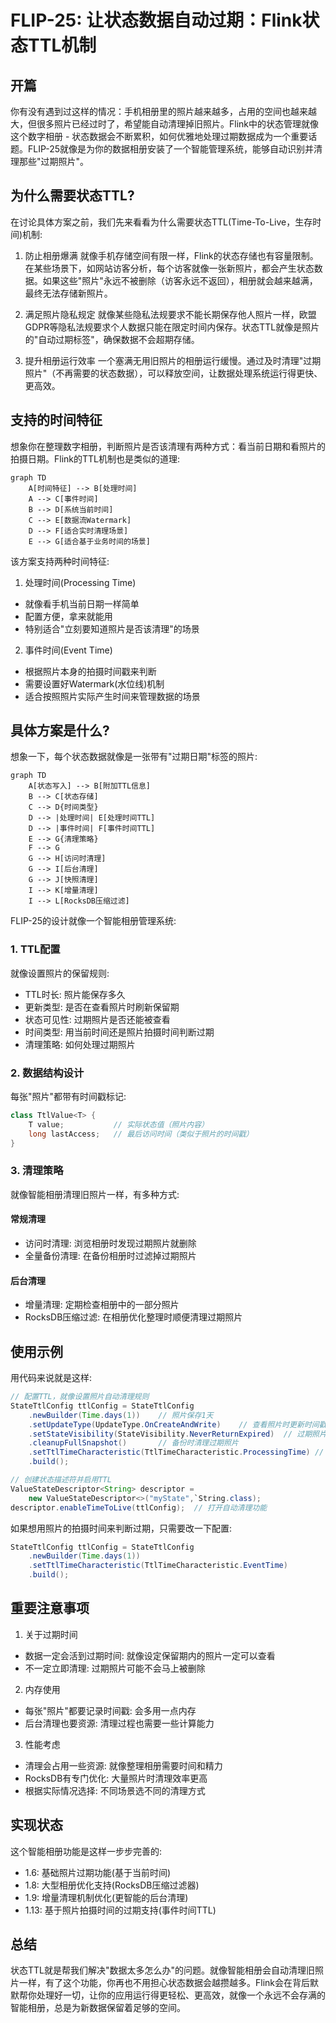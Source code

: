 # FLIP-25: 让状态数据自动过期：Flink状态TTL机制

## 开篇

你有没有遇到过这样的情况：手机相册里的照片越来越多，占用的空间也越来越大，但很多照片已经过时了，希望能自动清理掉旧照片。Flink中的状态管理就像这个数字相册 - 状态数据会不断累积，如何优雅地处理过期数据成为一个重要话题。FLIP-25就像是为你的数据相册安装了一个智能管理系统，能够自动识别并清理那些"过期照片"。

## 为什么需要状态TTL?

在讨论具体方案之前，我们先来看看为什么需要状态TTL(Time-To-Live，生存时间)机制:

1. 防止相册爆满
就像手机存储空间有限一样，Flink的状态存储也有容量限制。在某些场景下，如网站访客分析，每个访客就像一张新照片，都会产生状态数据。如果这些"照片"永远不被删除（访客永远不返回），相册就会越来越满，最终无法存储新照片。

2. 满足照片隐私规定
就像某些隐私法规要求不能长期保存他人照片一样，欧盟GDPR等隐私法规要求个人数据只能在限定时间内保存。状态TTL就像是照片的"自动过期标签"，确保数据不会超期存储。

3. 提升相册运行效率
一个塞满无用旧照片的相册运行缓慢。通过及时清理"过期照片"（不再需要的状态数据），可以释放空间，让数据处理系统运行得更快、更高效。

## 支持的时间特征

想象你在整理数字相册，判断照片是否该清理有两种方式：看当前日期和看照片的拍摄日期。Flink的TTL机制也是类似的道理:

```mermaid
graph TD
    A[时间特征] --> B[处理时间]
    A --> C[事件时间]
    B --> D[系统当前时间]
    C --> E[数据流Watermark]
    D --> F[适合实时清理场景]
    E --> G[适合基于业务时间的场景]
```

该方案支持两种时间特征:

1. 处理时间(Processing Time)
- 就像看手机当前日期一样简单
- 配置方便，拿来就能用
- 特别适合"立刻要知道照片是否该清理"的场景

2. 事件时间(Event Time)
- 根据照片本身的拍摄时间戳来判断
- 需要设置好Watermark(水位线)机制
- 适合按照照片实际产生时间来管理数据的场景

## 具体方案是什么?

想象一下，每个状态数据就像是一张带有"过期日期"标签的照片:

```mermaid
graph TD
    A[状态写入] --> B[附加TTL信息]
    B --> C[状态存储]
    C --> D{时间类型}
    D --> |处理时间| E[处理时间TTL]
    D --> |事件时间| F[事件时间TTL]
    E --> G{清理策略}
    F --> G
    G --> H[访问时清理]
    G --> I[后台清理]
    G --> J[快照清理]
    I --> K[增量清理]
    I --> L[RocksDB压缩过滤]
```

FLIP-25的设计就像一个智能相册管理系统:

### 1. TTL配置
就像设置照片的保留规则:
- TTL时长: 照片能保存多久
- 更新类型: 是否在查看照片时刷新保留期
- 状态可见性: 过期照片是否还能被查看
- 时间类型: 用当前时间还是照片拍摄时间判断过期
- 清理策略: 如何处理过期照片

### 2. 数据结构设计
每张"照片"都带有时间戳标记:
```java
class TtlValue<T> {
    T value;           // 实际状态值（照片内容）
    long lastAccess;   // 最后访问时间（类似于照片的时间戳）
}
```

### 3. 清理策略
就像智能相册清理旧照片一样，有多种方式:

#### 常规清理
- 访问时清理: 浏览相册时发现过期照片就删除
- 全量备份清理: 在备份相册时过滤掉过期照片

#### 后台清理
- 增量清理: 定期检查相册中的一部分照片
- RocksDB压缩过滤: 在相册优化整理时顺便清理过期照片

## 使用示例

用代码来说就是这样:

```java
// 配置TTL，就像设置照片自动清理规则
StateTtlConfig ttlConfig = StateTtlConfig
    .newBuilder(Time.days(1))    // 照片保存1天
    .setUpdateType(UpdateType.OnCreateAndWrite)    // 查看照片时更新时间戳
    .setStateVisibility(StateVisibility.NeverReturnExpired)  // 过期照片不可见
    .cleanupFullSnapshot()       // 备份时清理过期照片
    .setTtlTimeCharacteristic(TtlTimeCharacteristic.ProcessingTime) // 用当前时间判断
    .build();

// 创建状态描述符并启用TTL
ValueStateDescriptor<String> descriptor = 
    new ValueStateDescriptor<>("myState",`String.class);
descriptor.enableTimeToLive(ttlConfig);  // 打开自动清理功能
```

如果想用照片的拍摄时间来判断过期，只需要改一下配置:

```java
StateTtlConfig ttlConfig = StateTtlConfig
    .newBuilder(Time.days(1))
    .setTtlTimeCharacteristic(TtlTimeCharacteristic.EventTime)
    .build();
```

## 重要注意事项

1. 关于过期时间
- 数据一定会活到过期时间: 就像设定保留期内的照片一定可以查看
- 不一定立即清理: 过期照片可能不会马上被删除

2. 内存使用
- 每张"照片"都要记录时间戳: 会多用一点内存
- 后台清理也要资源: 清理过程也需要一些计算能力

3. 性能考虑
- 清理会占用一些资源: 就像整理相册需要时间和精力
- RocksDB有专门优化: 大量照片时清理效率更高
- 根据实际情况选择: 不同场景选不同的清理方式

## 实现状态

这个智能相册功能是这样一步步完善的:

* 1.6: 基础照片过期功能(基于当前时间)
* 1.8: 大型相册优化支持(RocksDB压缩过滤器)
* 1.9: 增量清理机制优化(更智能的后台清理)
* 1.13: 基于照片拍摄时间的过期支持(事件时间TTL)

## 总结

状态TTL就是帮我们解决"数据太多怎么办"的问题。就像智能相册会自动清理旧照片一样，有了这个功能，你再也不用担心状态数据会越攒越多。Flink会在背后默默帮你处理好一切，让你的应用运行得更轻松、更高效，就像一个永远不会存满的智能相册，总是为新数据保留着足够的空间。
